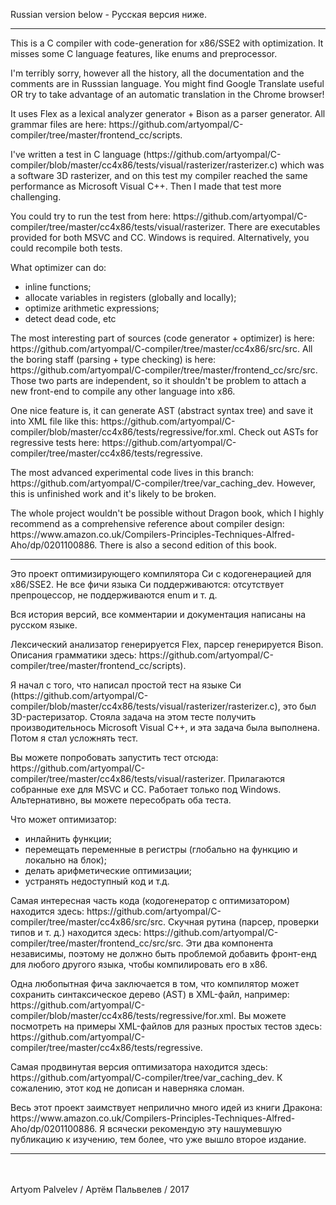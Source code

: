 Russian version below - Русская версия ниже.
<hr>
<p>
This is a C compiler with code-generation for x86/SSE2 with optimization. It misses some C language features, like enums and preprocessor.
<p>
I'm terribly sorry, however all the history, all the documentation and the comments are in Russsian language. You might find Google Translate useful OR try to take advantage of an automatic translation in the Chrome browser!
<p>
It uses Flex as a lexical analyzer generator + Bison as a parser generator. All grammar files are here: https://github.com/artyompal/C-compiler/tree/master/frontend_cc/scripts.
<p>
I've written a test in C language (https://github.com/artyompal/C-compiler/blob/master/cc4x86/tests/visual/rasterizer/rasterizer.c) which was a software 3D rasterizer, and on this test my compiler reached the same performance as Microsoft Visual С++. Then I made that test more challenging.
<p>
You could try to run the test from here: https://github.com/artyompal/C-compiler/tree/master/cc4x86/tests/visual/rasterizer. There are executables provided for both MSVC and CC. Windows is required. Alternatively, you could recompile both tests.
<p>
What optimizer can do:
<ul>
<li>inline functions;</li>
<li>allocate variables in registers (globally and locally);</li>
<li>optimize arithmetic expressions;</li>
<li>detect dead code, etc</li>
</ul>
<p>
The most interesting part of sources (code generator + optimizer) is here: https://github.com/artyompal/C-compiler/tree/master/cc4x86/src/src. All the boring staff (parsing + type checking) is here: https://github.com/artyompal/C-compiler/tree/master/frontend_cc/src/src. Those two parts are independent, so it shouldn't be problem to attach a new front-end to compile any other language into x86.
<p>
One nice feature is, it can generate AST (abstract syntax tree) and save it into XML file like this: https://github.com/artyompal/C-compiler/blob/master/cc4x86/tests/regressive/for.xml. Check out ASTs for regressive tests here: https://github.com/artyompal/C-compiler/tree/master/cc4x86/tests/regressive.
<p>
The most advanced experimental code lives in this branch: https://github.com/artyompal/C-compiler/tree/var_caching_dev. However, this is unfinished work and it's likely to be broken.
<p>
The whole project wouldn't be possible without Dragon book, which I highly recommend as a comprehensive reference about compiler design: https://www.amazon.co.uk/Compilers-Principles-Techniques-Alfred-Aho/dp/0201100886. There is also a second edition of this book.
<hr>
<p>
Это проект оптимизирующего компилятора Си с кодогенерацией для x86/SSE2. Не все фичи языка Си поддерживаются: отсутствует препроцессор, не поддерживаются enum и т. д.
<p>
Вся история версий, все комментарии и документация написаны на русском языке.
<p>
Лексический анализатор генерируется Flex, парсер генерируется Bison. Описания грамматики здесь: https://github.com/artyompal/C-compiler/tree/master/frontend_cc/scripts).
<p>
Я начал с того, что написал простой тест на языке Си (https://github.com/artyompal/C-compiler/blob/master/cc4x86/tests/visual/rasterizer/rasterizer.c), это был 3D-растеризатор. Стояла задача на этом тесте получить производительнось Microsoft Visual С++, и эта задача была выполнена. Потом я стал усложнять тест.
<p>
Вы можете попробовать запустить тест отсюда: https://github.com/artyompal/C-compiler/tree/master/cc4x86/tests/visual/rasterizer. Прилагаются собранные exe для MSVC и CC. Работает только под Windows. Альтернативно, вы можете пересобрать оба теста.
<p>
Что может оптимизатор:
<ul>
<li>инлайнить функции;</li>
<li>перемещать переменные в регистры (глобально на функцию и локально на блок);</li>
<li>делать арифметические оптимизации;</li>
<li>устранять недоступный код и т.д.</li>
</ul>
<p>
Самая интересная часть кода (кодогенератор с оптимизатором) находится здесь: https://github.com/artyompal/C-compiler/tree/master/cc4x86/src/src. Скучная рутина (парсер, проверки типов и т. д.) находится здесь: https://github.com/artyompal/C-compiler/tree/master/frontend_cc/src/src. Эти два компонента независимы, поэтому не должно быть проблемой добавить фронт-енд для любого другого языка, чтобы компилировать его в x86.
<p>
Одна любопытная фича заключается в том, что компилятор может сохранить синтаксическое дерево (AST) в XML-файл, например: https://github.com/artyompal/C-compiler/blob/master/cc4x86/tests/regressive/for.xml. Вы можете посмотреть на примеры XML-файлов для разных простых тестов здесь: https://github.com/artyompal/C-compiler/tree/master/cc4x86/tests/regressive.
<p>
Самая продвинутая версия оптимизатора находится здесь: https://github.com/artyompal/C-compiler/tree/var_caching_dev. К сожалению, этот код не дописан и наверняка сломан.
<p>
Весь этот проект заимствует неприлично много идей из книги Дракона: https://www.amazon.co.uk/Compilers-Principles-Techniques-Alfred-Aho/dp/0201100886. Я всячески рекомендую эту нашумевшую публикацию к изучению, тем более, что уже вышло второе издание.
<hr>
<br>
<br>
Artyom Palvelev / Артём Пальвелев / 2017
